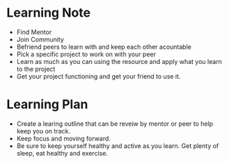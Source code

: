 # Learning Note

- Find Mentor
- Join Community
- Befriend peers to learn with and keep each other acountable
- Pick a specific project to work on with your peer
- Learn as much as you can using the resource and apply what you learn to the project
- Get your project functioning and get your friend to use it.

# Learning Plan

- Create a learing outline that can be reveiw by mentor or peer to help keep you on track.
- Keep focus and moving forward.
- Be sure to keep yourself healthy and active as you learn. Get plenty of sleep, eat healthy and exercise.

